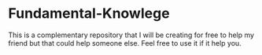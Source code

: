 # Fundamental-Knowlege
This is a complementary repository that I will be creating for free to help my friend but that could help someone else. Feel free to use it if it help you. 
